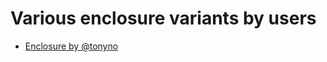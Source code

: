 # Various enclosure variants by users

- [Enclosure by @tonyno](https://www.printables.com/model/259158-esp32-wled-universal-dev-board-enclosure)
